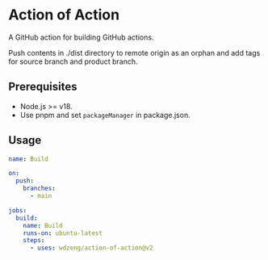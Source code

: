 # Action of Action

A GitHub action for building GitHub actions.

Push contents in ./dist directory to remote origin as an orphan and add tags for
source branch and product branch.

## Prerequisites

- Node.js >= v18.
- Use pnpm and set `packageManager` in package.json.

## Usage

```yml
name: Build

on:
  push:
    branches:
      - main

jobs:
  build:
    name: Build
    runs-on: ubuntu-latest
    steps:
      - uses: wdzeng/action-of-action@v2
```
